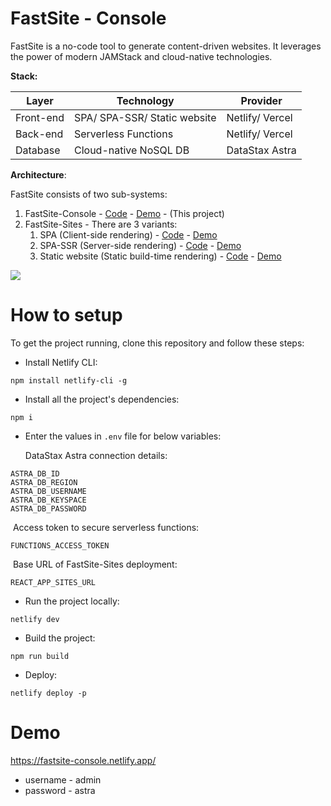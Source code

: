 # FastSite - Console
FastSite is a no-code tool to generate content-driven websites. It leverages the power of modern JAMStack and cloud-native technologies. 

**Stack:** 

| Layer     | Technology                   | Provider        |
| --------- | ---------------------------- | --------------- |
| Front-end | SPA/ SPA-SSR/ Static website | Netlify/ Vercel |
| Back-end  | Serverless Functions         | Netlify/ Vercel |
| Database  | Cloud-native NoSQL DB        | DataStax Astra  |

**Architecture**: 

FastSite consists of two sub-systems: 

1. FastSite-Console - [Code](https://github.com/mtalwadiya/fastsite-console) - [Demo](https://fastsite-console.netlify.app/)  -  (This project) 
2. FastSite-Sites - There are 3 variants: 
   1. SPA (Client-side rendering)  - [Code](https://github.com/mtalwadiya/fastsite-sites) - [Demo](https://fastsite-sites.netlify.app/books)  
   2. SPA-SSR (Server-side rendering) - [Code](https://github.com/mtalwadiya/fastsite-sites-ssr/tree/master) - [Demo](https://fastsite-sites.vercel.app/)  
   3. Static website (Static build-time rendering) - [Code](https://github.com/mtalwadiya/fastsite-sites-ssr/tree/static) - [Demo](https://fastsite-sites-5pn643pvq.vercel.app/)  

![](https://drive.google.com/uc?id=1UgJPvB2SD_6jbL8sOUFoasRvfhv0sNuI)



# How to setup 

To get the project running, clone this repository and follow these steps:

- Install Netlify CLI:

```
npm install netlify-cli -g
```

- Install all the project's dependencies:
```
npm i
```
- Enter the values in `.env` file for below variables: 

  DataStax Astra connection details: 
```
ASTRA_DB_ID
ASTRA_DB_REGION
ASTRA_DB_USERNAME
ASTRA_DB_KEYSPACE
ASTRA_DB_PASSWORD
```
​	  Access token to secure serverless functions: 

```
FUNCTIONS_ACCESS_TOKEN
```

​	Base URL of FastSite-Sites deployment: 

```
REACT_APP_SITES_URL
```

- Run the project locally:
```
netlify dev
```
- Build the project: 
```
npm run build
```

- Deploy: 

```
netlify deploy -p 
```

# Demo 

https://fastsite-console.netlify.app/

- username - admin 
- password - astra 

 
